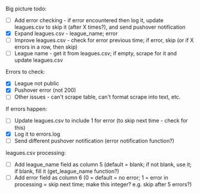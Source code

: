 Big picture todo:

- [ ] Add error checking - if error encountered then log it, update leagues.csv to skip it (after X times?), and send pushover notification
- [x] Expand leagues.csv - league_name; error
- [ ] Improve leagues.csv - check for error previous time; if error, skip (or if X errors in a row, then skip)
- [ ] League name - get it from leagues.csv; if empty, scrape for it and update leagues.csv

Errors to check:

- [x] League not public
- [x] Pushover error (not 200)
- [ ] Other issues - can't scrape table, can't format scrape into text, etc.

If errors happen:

- [ ] Update leagues.csv to include 1 for error (to skip next time - check for this)
- [x] Log it to errors.log
- [ ] Send different pushover notification (error notification function?)

leagues.csv processing:

- [ ] Add league_name field as column 5 (default = blank; if not blank, use it; if blank, fill it (get_league_name function?)
- [ ] Add error field as column 6 (0 = default = no error; 1 = error in processing = skip next time; make this integer?  e.g. skip after 5 errors?)
